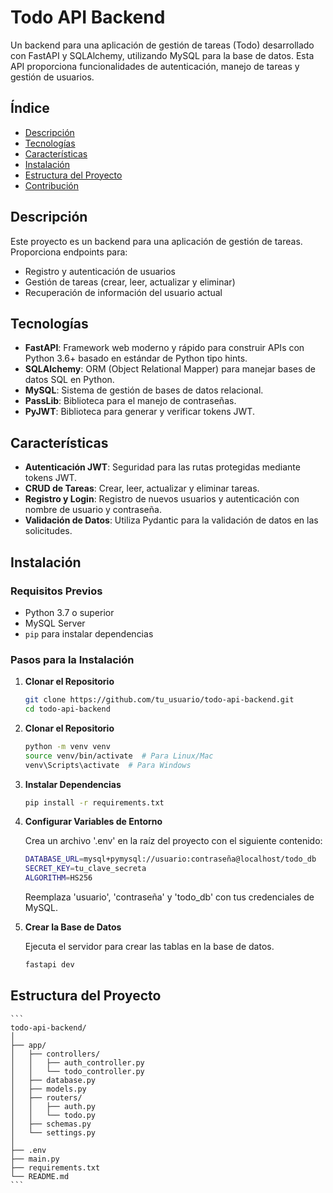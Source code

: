 # **Todo API Backend**

Un backend para una aplicación de gestión de tareas (Todo) desarrollado con FastAPI y SQLAlchemy, utilizando MySQL para la base de datos. Esta API proporciona funcionalidades de autenticación, manejo de tareas y gestión de usuarios.

## **Índice**

- [Descripción](#descripción)
- [Tecnologías](#tecnologías)
- [Características](#características)
- [Instalación](#instalación)
- [Estructura del Proyecto](#estructura-del-proyecto)
- [Contribución](#contribución)

## **Descripción**

Este proyecto es un backend para una aplicación de gestión de tareas. Proporciona endpoints para:

- Registro y autenticación de usuarios
- Gestión de tareas (crear, leer, actualizar y eliminar)
- Recuperación de información del usuario actual

## **Tecnologías**

- **FastAPI**: Framework web moderno y rápido para construir APIs con Python 3.6+ basado en estándar de Python tipo hints.
- **SQLAlchemy**: ORM (Object Relational Mapper) para manejar bases de datos SQL en Python.
- **MySQL**: Sistema de gestión de bases de datos relacional.
- **PassLib**: Biblioteca para el manejo de contraseñas.
- **PyJWT**: Biblioteca para generar y verificar tokens JWT.

## **Características**

- **Autenticación JWT**: Seguridad para las rutas protegidas mediante tokens JWT.
- **CRUD de Tareas**: Crear, leer, actualizar y eliminar tareas.
- **Registro y Login**: Registro de nuevos usuarios y autenticación con nombre de usuario y contraseña.
- **Validación de Datos**: Utiliza Pydantic para la validación de datos en las solicitudes.

## **Instalación**

### **Requisitos Previos**

- Python 3.7 o superior
- MySQL Server
- `pip` para instalar dependencias

### **Pasos para la Instalación**

1.  **Clonar el Repositorio**

    ```bash
    git clone https://github.com/tu_usuario/todo-api-backend.git
    cd todo-api-backend
    ```

2.  **Clonar el Repositorio**

    ```bash
    python -m venv venv
    source venv/bin/activate  # Para Linux/Mac
    venv\Scripts\activate  # Para Windows
    ```

3.  **Instalar Dependencias**

    ```bash
    pip install -r requirements.txt
    ```

4.  **Configurar Variables de Entorno**

    Crea un archivo '.env' en la raíz del proyecto con el siguiente contenido:

    ```bash
    DATABASE_URL=mysql+pymysql://usuario:contraseña@localhost/todo_db
    SECRET_KEY=tu_clave_secreta
    ALGORITHM=HS256
    ```

    Reemplaza 'usuario', 'contraseña' y 'todo_db' con tus credenciales de MySQL.

5.  **Crear la Base de Datos**

    Ejecuta el servidor para crear las tablas en la base de datos.

    ```bash
    fastapi dev
    ```

## **Estructura del Proyecto**

    ```
    todo-api-backend/
    │
    ├── app/
    │   ├── controllers/
    │   │   ├── auth_controller.py
    │   │   └── todo_controller.py
    │   ├── database.py
    │   ├── models.py
    │   ├── routers/
    │   │   ├── auth.py
    │   │   └── todo.py
    │   ├── schemas.py
    │   └── settings.py
    │
    ├── .env
    ├── main.py
    ├── requirements.txt
    └── README.md
    ```
